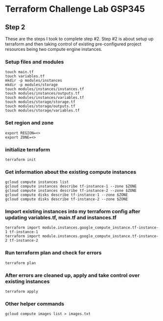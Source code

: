 # Terraform Challenge Lab GSP345

## Step 2

These are the steps I took to complete step #2. Step #2 is about setup up terraform and then taking control of existing pre-configured project resources being two compute engine instances.

### Setup files and modules
```
touch main.tf
touch variables.tf
mkdir -p modules/instances
mkdir -p modules/storage
touch modules/instances/instances.tf
touch modules/instances/outputs.tf
touch modules/instances/variables.tf
touch modules/storage/storage.tf
touch modules/storage/outputs.tf
touch modules/storage/variables.tf
```
### Set region and zone
```
export REGION=<>
export ZONE=<>
```
### initialize terraform
`terraform init`

### Get information about the existing compute instances
```
gcloud compute instances list
gcloud compute instances describe tf-instance-1 --zone $ZONE
gcloud compute instances describe tf-instance-2 --zone $ZONE
gcloud compute disks describe tf-instance-1 --zone $ZONE
gcloud compute disks describe tf-instance-2 --zone $ZONE
```

### Import existing instances into my terraform config after updating variables.tf, main.tf and instances.tf 
```
terraform import module.instances.google_compute_instance.tf-instance-1 tf-instance-1
terraform import module.instances.google_compute_instance.tf-instance-2 tf-instance-2
```

### Run terraform plan and check for errors
`terraform plan`

### After errors are cleaned up, apply and take control over existing instances
`terraform apply`

### Other helper commands
`gcloud compute images list > images.txt`
